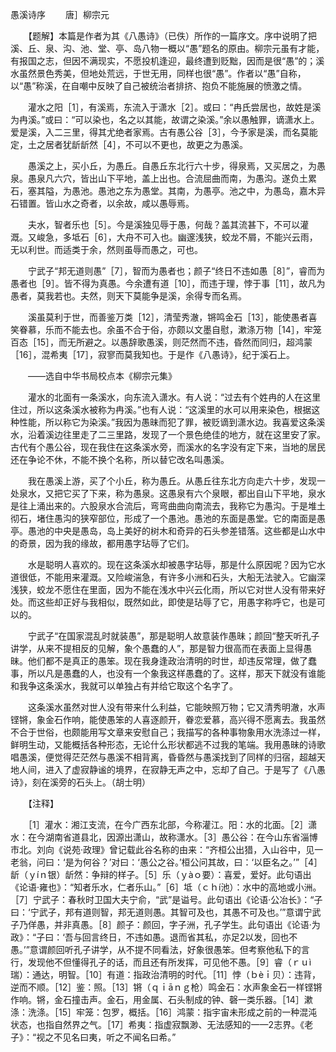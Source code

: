 愚溪诗序
　　唐］柳宗元

　　【题解】本篇是作者为其《八愚诗》（已佚）所作的一篇序文。序中说明了把溪、丘、泉、沟、池、堂、亭、岛八物一概以“愚”题名的原由。柳宗元虽有才能，有报国之志，但因不满现实，不愿投机逢迎，最终遭到贬黜，因而是很“愚”的；溪水虽然景色秀美，但地处荒远，于世无用，同样也很“愚”。作者以“愚”自称，以“愚”称溪，在自嘲中反映了自己被统治者排挤、抱负不能施展的愤激之情。　　

　　灌水之阳［1］，有溪焉，东流入于潇水［2］。或曰：“冉氏尝居也，故姓是溪为冉溪。”或曰：“可以染也，名之以其能，故谓之染溪。”余以愚触罪，谪潇水上。爱是溪，入二三里，得其尤绝者家焉。古有愚公谷［3］，今予家是溪，而名莫能定，土之居者犹龂龂然［4］，不可以不更也，故更之为愚溪。

　　愚溪之上，买小丘，为愚丘。自愚丘东北行六十步，得泉焉，又买居之，为愚泉。愚泉凡六穴，皆出山下平地，盖上出也。合流屈曲而南，为愚沟。遂负土累石，塞其隘，为愚池。愚池之东为愚堂。其南，为愚亭。池之中，为愚岛，嘉木异石错置。皆山水之奇者，以余故，咸以愚辱焉。

　　夫水，智者乐也［5］。今是溪独见辱于愚，何哉？盖其流甚下，不可以灌溉。又峻急，多坻石［6］，大舟不可入也。幽邃浅狭，蛟龙不屑，不能兴云雨，无以利世。而适类于余，然则虽辱而愚之，可也。

　　宁武子“邦无道则愚”［7］，智而为愚者也；颜子“终日不违如愚［8］”，睿而为愚者也［9］。皆不得为真愚。今余遭有道［10］，而违于理，悖于事［11］，故凡为愚者，莫我若也。夫然，则天下莫能争是溪，余得专而名焉。

　　溪虽莫利于世，而善鉴万类［12］，清莹秀澈，锵鸣金石［13］，能使愚者喜笑眷慕，乐而不能去也。余虽不合于俗，亦颇以文墨自慰，漱涤万物［14］，牢笼百态［15］，而无所避之。以愚辞歌愚溪，则茫然而不违，昏然而同归，超鸿蒙［16］，混希夷［17］，寂寥而莫我知也。于是作《八愚诗》，纪于溪石上。

　　——选自中华书局校点本《柳宗元集》　　

　　灌水的北面有一条溪水，向东流入潇水。有人说：“过去有个姓冉的人在这里住过，所以这条溪水被称为冉溪。”也有人说：“这溪里的水可以用来染色，根据这种性能，所以称它为染溪。”我因为愚昧而犯了罪，被贬谪到潇水边。我喜爱这条溪水，沿着溪边往里走了二三里路，发现了一个景色绝佳的地方，就在这里安了家。古代有个愚公谷，现在我住在这条溪水旁，而溪水的名字没有定下来，当地的居民还在争论不休，不能不换个名称，所以替它改名叫愚溪。

　　我在愚溪上游，买了个小丘，称为愚丘。从愚丘往东北方向走六十步，发现一处泉水，又把它买了下来，称为愚泉。这愚泉有六个泉眼，都出自山下平地，泉水是往上涌出来的。六股泉水合流后，弯弯曲曲向南流去，我称它为愚沟。于是堆土彻石，堵住愚沟的狭窄部位，形成了一个愚池。愚池的东面是愚堂。它的南面是愚亭。愚池的中央是愚岛，岛上美好的树木和奇异的石头参差错落。这些都是山水中的奇景，因为我的缘故，都用愚字玷辱了它们。

　　水是聪明人喜欢的。现在这条溪水却被愚字玷辱，那是什么原因呢？因为它水道很低，不能用来灌溉。又险峻湍急，有许多小洲和石头，大船无法驶入。它幽深浅狭，蛟龙不愿住在里面，因为不能在浅水中兴云化雨，所以它对世人没有带来好处。而这些却正好与我相似，既然如此，即使是玷辱了它，用愚字称呼它，也是可以的。

　　宁武子“在国家混乱时就装愚”，那是聪明人故意装作愚昧；颜回“整天听孔子讲学，从来不提相反的见解，象个愚蠢的人”，那是智力很高而在表面上显得愚昧。他们都不是真正的愚笨。现在我身逢政治清明的时世，却违反常理，做了蠢事，所以凡是愚蠢的人，也没有一个象我这样愚蠢的了。这样，那天下就没有谁能和我争这条溪水，我就可以单独占有并给它取这个名字了。

　　这条溪水虽然对世人没有带来什么利益，它能映照万物；它又清秀明澈，水声铿锵，象金石作响，能使愚笨的人喜逐颜开，眷恋爱慕，高兴得不愿离去。我虽然不合于世俗，也颇能用写文章来安慰自己；我描写的各种事物象用水洗涤过一样，鲜明生动，又能概括各种形态，无论什么形状都逃不过我的笔端。我用愚昧的诗歌唱愚溪，便觉得茫茫然与愚溪不相背离，昏昏然与愚溪找到了同样的归宿，超越天地人间，进入了虚寂静谧的境界，在寂静无声之中，忘却了自己。于是写了《八愚诗》，刻在溪旁的石头上。（胡士明）　　

　　【注释】

　　［1］灌水：湘江支流，在今广西东北部，今称灌江。阳：水的北面。［2］潇水：在今湖南省道县北，因源出潇山，故称潇水。［3］愚公谷：在今山东省淄博市北。刘向《说苑·政理》曾记载此谷名称的由来：“齐桓公出猎，入山谷中，见一老翁，问曰：‘是为何谷？’对曰：‘愚公之谷。’桓公问其故，曰：‘以臣名之。’”［4］龂（ｙíｎ银）龂然：争辩的样子。［5］乐（ｙàｏ要）：喜爱，爱好。此句语出《论语·雍也》：“知者乐水，仁者乐山。”［6］坻（ｃｈí池）：水中的高地或小洲。［7］宁武子：春秋时卫国大夫宁俞，“武”是谥号。此句语出《论语·公冶长》：“子曰：‘宁武子，邦有道则智，邦无道则愚。其智可及也，其愚不可及也。’”意谓宁武子乃佯愚，并非真愚。［8］颜子：颜回，字子洲，孔子学生。此句语出《论语·为政》：“子曰：‘吾与回言终日，不违如愚。退而省其私，亦足2以发，回也不愚。’”意谓颜回听孔子讲学，从不提不同看法，好象很愚笨。但考察他私下的言行，发现他不但懂得孔子的话，而且还有所发挥，可见他不愚。［9］睿（ｒｕì瑞）：通达，明智。［10］有道：指政治清明的时代。［11］悖（ｂèｉ贝）：违背，逆而不顺。［12］鉴：照。［13］锵（ｑｉāｎｇ枪）鸣金石：水声象金石一样铿锵作响。锵，金石撞击声。金石，用金属、石头制成的钟、磬一类乐器。［14］漱涤：洗涤。［15］牢笼：包罗，概括。［16］鸿蒙：指宇宙未形成之前的一种混沌状态，也指自然界之气。［17］希夷：指虚寂飘渺、无法感知的一—2志界。《老子》：“视之不见名曰夷，听之不闻名曰希。” 


